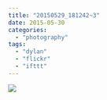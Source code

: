 ```yaml
---
title: "20150529_181242~3"
date: 2015-05-30
categories: 
  - "photography"
tags: 
  - "dylan"
  - "flickr"
  - "ifttt"
---
```


![](https://farm9.staticflickr.com/8876/18245833222_3815051116_b.jpg)
